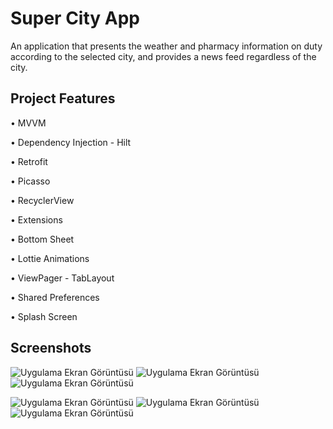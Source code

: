 
# Super City App

An application that presents the weather and pharmacy information on duty according to the selected city, and provides a news feed regardless of the city.

## Project Features
• MVVM

• Dependency Injection - Hilt

• Retrofit

• Picasso

• RecyclerView

• Extensions

• Bottom Sheet

• Lottie Animations

• ViewPager - TabLayout

• Shared Preferences

• Splash Screen
## Screenshots

![Uygulama Ekran Görüntüsü](https://i.ibb.co/D585H6M/1.png)      ![Uygulama Ekran Görüntüsü](https://i.ibb.co/T0gqcCy/2.png)     ![Uygulama Ekran Görüntüsü](https://i.ibb.co/QJ9fSnQ/3.png)



![Uygulama Ekran Görüntüsü](https://i.ibb.co/DzT8MxR/4.png)      ![Uygulama Ekran Görüntüsü](https://i.ibb.co/VTdzsyd/5.png)     ![Uygulama Ekran Görüntüsü](https://i.ibb.co/Dpc1bNg/6.png)
